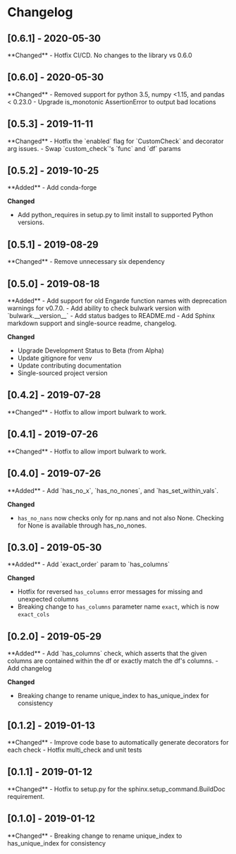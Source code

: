 Changelog
==========

<h2>[0.6.1] - 2020-05-30</h2>
**Changed**
- Hotfix CI/CD. No changes to the library vs 0.6.0

<h2>[0.6.0] - 2020-05-30</h2>
**Changed**
- Removed support for python 3.5, numpy <1.15, and pandas < 0.23.0
- Upgrade is_monotonic AssertionError to output bad locations


<h2>[0.5.3] - 2019-11-11</h2>
**Changed**
- Hotfix the `enabled` flag for `CustomCheck` and decorator arg issues.
- Swap `custom_check`'s `func` and `df` params


<h2>[0.5.2] - 2019-10-25</h2>
**Added**
- Add conda-forge

**Changed**
- Add python_requires in setup.py to limit install to supported Python versions.


<h2>[0.5.1] - 2019-08-29</h2>
**Changed**
- Remove unnecessary six dependency


<h2>[0.5.0] - 2019-08-18</h2>
**Added**
- Add support for old Engarde function names with deprecation warnings for v0.7.0.
- Add ability to check bulwark version with `bulwark.__version__`
- Add status badges to README.md
- Add Sphinx markdown support and single-source readme, changelog.

**Changed**
- Upgrade Development Status to Beta (from Alpha)
- Update gitignore for venv
- Update contributing documentation
- Single-sourced project version

<h2>[0.4.2] - 2019-07-28</h2>
**Changed**
- Hotfix to allow import bulwark to work.

<h2>[0.4.1] - 2019-07-26</h2>
**Changed**
- Hotfix to allow import bulwark to work.

<h2>[0.4.0] - 2019-07-26</h2>
**Added**
- Add `has_no_x`, `has_no_nones`, and `has_set_within_vals`.

**Changed**
- `has_no_nans` now checks only for np.nans and not also None. Checking for None is available through has_no_nones.

<h2>[0.3.0] - 2019-05-30</h2>
**Added**
- Add `exact_order` param to `has_columns`

**Changed**
- Hotfix for reversed `has_columns` error messages for missing and unexpected columns
- Breaking change to `has_columns` parameter name `exact`, which is now `exact_cols`

<h2>[0.2.0] - 2019-05-29</h2>
**Added**
- Add `has_columns` check, which asserts that the given columns are contained within the df or exactly match the df's columns.
- Add changelog

**Changed**
- Breaking change to rename unique_index to has_unique_index for consistency


<h2>[0.1.2] - 2019-01-13</h2>
**Changed**
- Improve code base to automatically generate decorators for each check
- Hotfix multi_check and unit tests


<h2>[0.1.1] - 2019-01-12</h2>
**Changed**
- Hotfix to setup.py for the sphinx.setup_command.BuildDoc requirement.


<h2>[0.1.0] - 2019-01-12</h2>
**Changed**
- Breaking change to rename unique_index to has_unique_index for consistency
